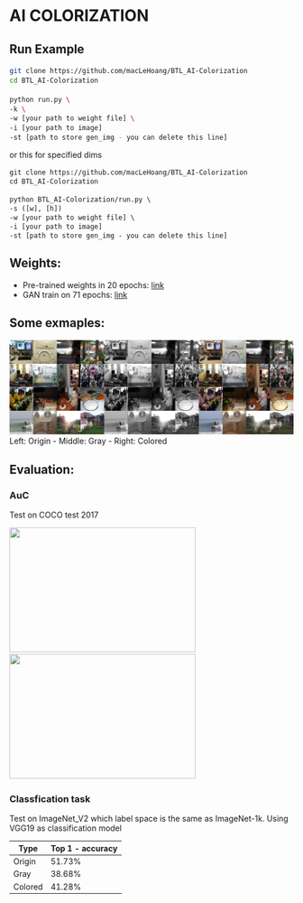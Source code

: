 # AI COLORIZATION
## Run Example
```bash
git clone https://github.com/macLeHoang/BTL_AI-Colorization
cd BTL_AI-Colorization

python run.py \
-k \
-w [your path to weight file] \
-i [your path to image]
-st [path to store gen_img - you can delete this line]
```
or this for specified dims
```
git clone https://github.com/macLeHoang/BTL_AI-Colorization
cd BTL_AI-Colorization

python BTL_AI-Colorization/run.py \
-s ([w], [h])
-w [your path to weight file] \
-i [your path to image]
-st [path to store gen_img - you can delete this line]
```

## Weights:
- Pre-trained weights in 20 epochs: [link](https://drive.google.com/drive/u/0/folders/1ta_xpQ0l4mKbwxMrerxp216NLDGowbjw)
- GAN train on 71 epochs: [link](https://drive.google.com/drive/u/0/folders/1ta_xpQ0l4mKbwxMrerxp216NLDGowbjw)

## Some exmaples:
![](https://github.com/macLeHoang/BTL-AI-AI-Colorization/blob/main/examples/exResult.jpg?raw=true)
Left: Origin - Middle: Gray - Right: Colored

## Evaluation:
### AuC
Test on COCO test 2017

<img src= "https://github.com/macLeHoang/BTL_AI-Colorization/blob/main/examples/per_img_75_0.01.png" width="330" height="221" /><img src= "https://github.com/macLeHoang/BTL_AI-Colorization/blob/main/examples/per_pixel_75_0.01.png" width="330" height="221" /> 

### Classfication task
Test on ImageNet_V2 which label space is the same as ImageNet-1k. Using VGG19  as classification model

Type | Top 1 - accuracy
--- | --- |
Origin | 51.73%
Gray | 38.68%
Colored | 41.28%

